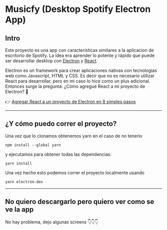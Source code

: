 # Musicfy (Desktop Spotify Electron App)

## Intro

Este proyecto es una app con características similares a la aplicacion de escritorio de Spotify. La idea era aprender lo potente y rápido que puede ser desarrollar desktop con [Electron](https://www.electronjs.org/docs) y [React](https://es.reactjs.org/).

Electron es un framework para crear aplicaciones nativas con tecnologías web como Javascript, HTML y CSS. Es decir que no es necesario utilizar React para desarrollar, pero en mi caso lo hice como un plus adicional. Entonces surge la pregunta: ¿Cómo agregué React a mi proyecto de Electron? 👀

👉 [Agregar React a un proyecto de Electron en 8 simples pasos](./docs/AgregandoReactAElectron.md)

---

## ¿Y cómo puedo correr el proyecto?

Una vez que lo clonamos obtenemos yarn en el caso de no tenerlo
```
npm install --global yarn
```

y ejecutamos para obtener todas las dependencias:
```
yarn install
```

Una vez hecho esto podemos correr el proyecto localmente usando
```
yarn electron-dev
```

---
## No quiero descargarlo pero quiero ver como se ve la app

No hay problema, dejo algunas screens 👇👇👇

